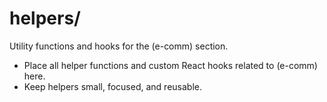 # helpers/

Utility functions and hooks for the (e-comm) section.

- Place all helper functions and custom React hooks related to (e-comm) here.
- Keep helpers small, focused, and reusable. 